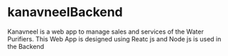 # kanavneelBackend
Kanavneel is a web app to manage sales and services of the Water Purifiers. This Web App is designed using Reatc js and Node js is used in the Backend
